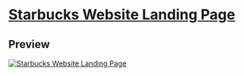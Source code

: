 # [Starbucks Website Landing Page](https://github.com/hoanghoa12345/starbucks-landing-page)

## Preview

[![Starbucks Website Landing Page](https://github.com/hoanghoa12345/starbucks-landing-page/raw/main/src/preview.png)](https://github.com/hoanghoa12345/starbucks-landing-page)

